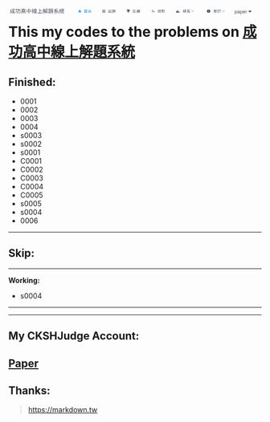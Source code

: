 ![成功高中線上解題系統](https://raw.githubusercontent.com/simbafs/cgoj/master/img/icon.png)  
This my codes to the problems on [成功高中線上解題系統](203.64.138.177)
=======================================================================
**Finished:**  
-----------

* 0001  
* 0002  
* 0003  
* 0004  
* s0003
* s0002
* s0001   
* C0001
* C0002
* C0003
* C0004
* C0005
* s0005
* s0004
* 0006
---
**Skip:**  
------------
---
**Working:**  
* s0004
------------


---

**My CKSHJudge Account:**  
-------------------------
[Paper](http://203.64.138.177/user-home?username=paper)
---
**Thanks:**  
-----------
><https://markdown.tw>  

